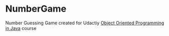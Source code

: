 # NumberGame
Number Guessing Game created for Udactiy [Object Oriented Programming in Java](https://learn.udacity.com/courses/ud283) course
